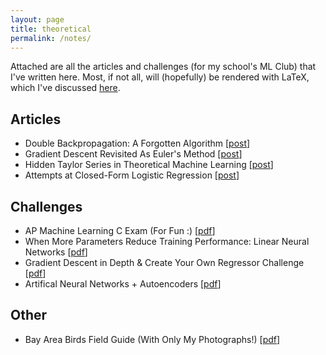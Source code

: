 ```yaml
---
layout: page
title: theoretical
permalink: /notes/
---
```


Attached are all the articles and challenges (for my school's ML Club) that I've written here. Most, if not all, will (hopefully) be rendered with LaTeX, which I've discussed [here][7].


## Articles
- Double Backpropagation: A Forgotten Algorithm [[post][4]] 
- Gradient Descent Revisited As Euler's Method [[post][1]]
- Hidden Taylor Series in Theoretical Machine Learning [[post][2]]
- Attempts at Closed-Form Logistic Regression [[post][3]]

[1]: /jekyll/update/2022/10/11/gradient-descent-euler/
[2]: /jekyll/update/2022/09/26/mltaylorseries-copy/
[3]: /jekyll/update/2022/09/20/closed-form-logreg/
[4]: /jekyll/update/2023/01/01/double-backprop/
## Challenges
- AP Machine Learning C Exam (For Fun :) [[pdf][8]]
- When More Parameters Reduce Training Performance: Linear Neural Networks [[pdf][9]]
- Gradient Descent in Depth & Create Your Own Regressor Challenge [[pdf][5]]
- Artifical Neural Networks + Autoencoders [[pdf][6]]

[5]: /notes/Gradient_Descent_ML_Club_Challenge.pdf
[9]: /notes/Linear_Regression_Layer.pdf
[6]: /notes/Artificial_Neural_Networks_ML_Club_Worksheet.pdf
[7]: /jekyll/update/2022/11/04/latex
[8]: /notes/AP_Machine_Learning_C_Exam.pdf

## Other
- Bay Area Birds Field Guide (With Only My Photographs!) [[pdf][10]]

[10]: /notes/bay-area-birds-field-guide.pdf